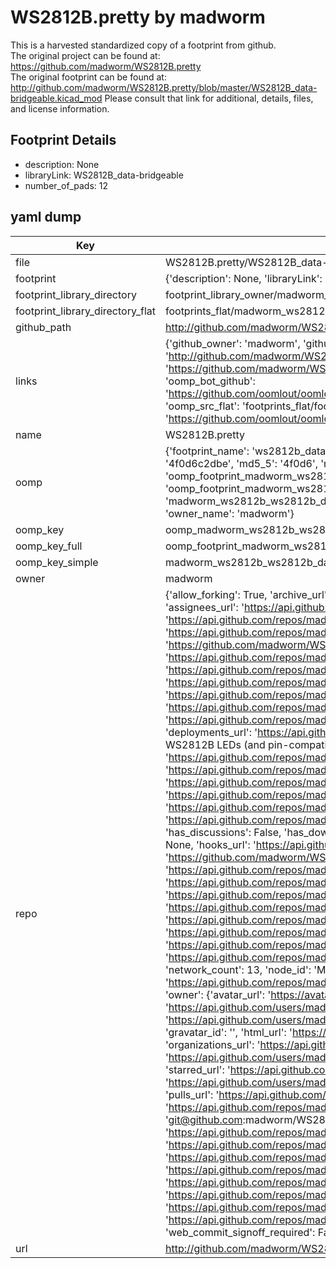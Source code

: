 # WS2812B.pretty by madworm  
This is a harvested standardized copy of a footprint from github.  
The original project can be found at:  
https://github.com/madworm/WS2812B.pretty  
The original footprint can be found at:
http://github.com/madworm/WS2812B.pretty/blob/master/WS2812B_data-bridgeable.kicad_mod
Please consult that link for additional, details, files, and license information.  
## Footprint Details
* description: None  
* libraryLink: WS2812B_data-bridgeable  
* number_of_pads: 12  
## yaml dump  
| Key | Value |  
| --- | --- |  
| file | WS2812B.pretty/WS2812B_data-bridgeable.kicad_mod |  
| footprint | {'description': None, 'libraryLink': 'WS2812B_data-bridgeable', 'number_of_pads': 12} |  
| footprint_library_directory | footprint_library_owner/madworm_WS2812B.pretty |  
| footprint_library_directory_flat | footprints_flat/madworm_ws2812b_ws2812b_data_bridgeable/working |  
| github_path | http://github.com/madworm/WS2812B.pretty/blob/master/WS2812B_data-bridgeable.kicad_mod |  
| links | {'github_owner': 'madworm', 'github_repo_name': 'WS2812B.pretty', 'github_src': 'http://github.com/madworm/WS2812B.pretty/blob/master/WS2812B_data-bridgeable.kicad_mod', 'github_src_repo': 'https://github.com/madworm/WS2812B.pretty', 'oomp_bot': 'footprints/madworm_ws2812b_ws2812b_data_bridgeable/working', 'oomp_bot_github': 'https://github.com/oomlout/oomlout_oomp_footprint_bot/tree/main/footprints/madworm_ws2812b_ws2812b_data_bridgeable/working', 'oomp_src_flat': 'footprints_flat/footprints_flat/madworm_ws2812b_ws2812b_data_bridgeable/working', 'oomp_src_flat_github': 'https://github.com/oomlout/oomlout_oomp_footprint_src/tree/main/footprints_flat/madworm_ws2812b_ws2812b_data_bridgeable/working'} |  
| name | WS2812B.pretty |  
| oomp | {'footprint_name': 'ws2812b_data_bridgeable', 'library_name': 'ws2812b', 'md5': '4f0d6c2dbe1119de99923aa504f82b99', 'md5_10': '4f0d6c2dbe', 'md5_5': '4f0d6', 'md5_6': '4f0d6c', 'oomp_key': 'oomp_madworm_ws2812b_ws2812b_data_bridgeable', 'oomp_key_extra': 'oomp_footprint_madworm_ws2812b_ws2812b_data_bridgeable', 'oomp_key_full': 'oomp_footprint_madworm_ws2812b_ws2812b_data_bridgeable_4f0d6c', 'oomp_key_simple': 'madworm_ws2812b_ws2812b_data_bridgeable', 'original_filename': 'WS2812B.pretty/WS2812B_data-bridgeable.kicad_mod', 'owner_name': 'madworm'} |  
| oomp_key | oomp_madworm_ws2812b_ws2812b_data_bridgeable |  
| oomp_key_full | oomp_footprint_madworm_ws2812b_ws2812b_data_bridgeable |  
| oomp_key_simple | madworm_ws2812b_ws2812b_data_bridgeable |  
| owner | madworm |  
| repo | {'allow_forking': True, 'archive_url': 'https://api.github.com/repos/madworm/WS2812B.pretty/{archive_format}{/ref}', 'archived': False, 'assignees_url': 'https://api.github.com/repos/madworm/WS2812B.pretty/assignees{/user}', 'blobs_url': 'https://api.github.com/repos/madworm/WS2812B.pretty/git/blobs{/sha}', 'branches_url': 'https://api.github.com/repos/madworm/WS2812B.pretty/branches{/branch}', 'clone_url': 'https://github.com/madworm/WS2812B.pretty.git', 'collaborators_url': 'https://api.github.com/repos/madworm/WS2812B.pretty/collaborators{/collaborator}', 'comments_url': 'https://api.github.com/repos/madworm/WS2812B.pretty/comments{/number}', 'commits_url': 'https://api.github.com/repos/madworm/WS2812B.pretty/commits{/sha}', 'compare_url': 'https://api.github.com/repos/madworm/WS2812B.pretty/compare/{base}...{head}', 'contents_url': 'https://api.github.com/repos/madworm/WS2812B.pretty/contents/{+path}', 'contributors_url': 'https://api.github.com/repos/madworm/WS2812B.pretty/contributors', 'created_at': '2014-07-10T15:53:07Z', 'default_branch': 'master', 'deployments_url': 'https://api.github.com/repos/madworm/WS2812B.pretty/deployments', 'description': 'LAYOUT FILES: KiCad footprints for WS2812B LEDs (and pin-compatible ones).', 'disabled': False, 'downloads_url': 'https://api.github.com/repos/madworm/WS2812B.pretty/downloads', 'events_url': 'https://api.github.com/repos/madworm/WS2812B.pretty/events', 'fork': False, 'forks': 13, 'forks_count': 13, 'forks_url': 'https://api.github.com/repos/madworm/WS2812B.pretty/forks', 'full_name': 'madworm/WS2812B.pretty', 'git_commits_url': 'https://api.github.com/repos/madworm/WS2812B.pretty/git/commits{/sha}', 'git_refs_url': 'https://api.github.com/repos/madworm/WS2812B.pretty/git/refs{/sha}', 'git_tags_url': 'https://api.github.com/repos/madworm/WS2812B.pretty/git/tags{/sha}', 'git_url': 'git://github.com/madworm/WS2812B.pretty.git', 'has_discussions': False, 'has_downloads': True, 'has_issues': True, 'has_pages': False, 'has_projects': True, 'has_wiki': True, 'homepage': None, 'hooks_url': 'https://api.github.com/repos/madworm/WS2812B.pretty/hooks', 'html_url': 'https://github.com/madworm/WS2812B.pretty', 'id': 21700304, 'is_template': False, 'issue_comment_url': 'https://api.github.com/repos/madworm/WS2812B.pretty/issues/comments{/number}', 'issue_events_url': 'https://api.github.com/repos/madworm/WS2812B.pretty/issues/events{/number}', 'issues_url': 'https://api.github.com/repos/madworm/WS2812B.pretty/issues{/number}', 'keys_url': 'https://api.github.com/repos/madworm/WS2812B.pretty/keys{/key_id}', 'labels_url': 'https://api.github.com/repos/madworm/WS2812B.pretty/labels{/name}', 'language': 'Shell', 'languages_url': 'https://api.github.com/repos/madworm/WS2812B.pretty/languages', 'license': None, 'merges_url': 'https://api.github.com/repos/madworm/WS2812B.pretty/merges', 'milestones_url': 'https://api.github.com/repos/madworm/WS2812B.pretty/milestones{/number}', 'mirror_url': None, 'name': 'WS2812B.pretty', 'network_count': 13, 'node_id': 'MDEwOlJlcG9zaXRvcnkyMTcwMDMwNA==', 'notifications_url': 'https://api.github.com/repos/madworm/WS2812B.pretty/notifications{?since,all,participating}', 'open_issues': 1, 'open_issues_count': 1, 'owner': {'avatar_url': 'https://avatars.githubusercontent.com/u/343894?v=4', 'events_url': 'https://api.github.com/users/madworm/events{/privacy}', 'followers_url': 'https://api.github.com/users/madworm/followers', 'following_url': 'https://api.github.com/users/madworm/following{/other_user}', 'gists_url': 'https://api.github.com/users/madworm/gists{/gist_id}', 'gravatar_id': '', 'html_url': 'https://github.com/madworm', 'id': 343894, 'login': 'madworm', 'node_id': 'MDQ6VXNlcjM0Mzg5NA==', 'organizations_url': 'https://api.github.com/users/madworm/orgs', 'received_events_url': 'https://api.github.com/users/madworm/received_events', 'repos_url': 'https://api.github.com/users/madworm/repos', 'site_admin': False, 'starred_url': 'https://api.github.com/users/madworm/starred{/owner}{/repo}', 'subscriptions_url': 'https://api.github.com/users/madworm/subscriptions', 'type': 'User', 'url': 'https://api.github.com/users/madworm'}, 'private': False, 'pulls_url': 'https://api.github.com/repos/madworm/WS2812B.pretty/pulls{/number}', 'pushed_at': '2016-08-26T11:20:39Z', 'releases_url': 'https://api.github.com/repos/madworm/WS2812B.pretty/releases{/id}', 'size': 250, 'ssh_url': 'git@github.com:madworm/WS2812B.pretty.git', 'stargazers_count': 17, 'stargazers_url': 'https://api.github.com/repos/madworm/WS2812B.pretty/stargazers', 'statuses_url': 'https://api.github.com/repos/madworm/WS2812B.pretty/statuses/{sha}', 'subscribers_count': 5, 'subscribers_url': 'https://api.github.com/repos/madworm/WS2812B.pretty/subscribers', 'subscription_url': 'https://api.github.com/repos/madworm/WS2812B.pretty/subscription', 'svn_url': 'https://github.com/madworm/WS2812B.pretty', 'tags_url': 'https://api.github.com/repos/madworm/WS2812B.pretty/tags', 'teams_url': 'https://api.github.com/repos/madworm/WS2812B.pretty/teams', 'temp_clone_token': None, 'topics': [], 'trees_url': 'https://api.github.com/repos/madworm/WS2812B.pretty/git/trees{/sha}', 'updated_at': '2023-07-25T13:52:27Z', 'url': 'https://api.github.com/repos/madworm/WS2812B.pretty', 'visibility': 'public', 'watchers': 17, 'watchers_count': 17, 'web_commit_signoff_required': False} |  
| url | http://github.com/madworm/WS2812B.pretty |  

